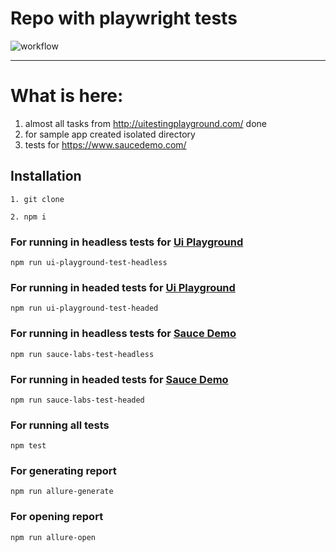 # Repo with playwright tests 

 ![workflow](https://img.shields.io/github/workflow/status/Lornus/playwright-tests/ci?label=tests&style=flat-square)

---


# What is here: 
1. almost all tasks from http://uitestingplayground.com/ done
2. for sample app created isolated directory 
3. tests for https://www.saucedemo.com/

## Installation 
```
1. git clone 
```
```
2. npm i 
```

### For running in headless tests for [Ui Playground](http://uitestingplayground.com/)
```
npm run ui-playground-test-headless 
```  
### For running in headed tests for [Ui Playground](http://uitestingplayground.com/)
```
npm run ui-playground-test-headed
```
### For running in headless tests for [Sauce Demo](https://www.saucedemo.com/)
```
npm run sauce-labs-test-headless
```
### For running in headed tests for [Sauce Demo](https://www.saucedemo.com/)
```
npm run sauce-labs-test-headed
```
### For running all tests
```
npm test
```
### For generating report
```
npm run allure-generate
```
### For opening report
```
npm run allure-open
```

